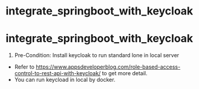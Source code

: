 # integrate_springboot_with_keycloak
# integrate_springboot_with_keycloak

1. Pre-Condition: Install keycloak to run standard lone in local server
- Refer to https://www.appsdeveloperblog.com/role-based-access-control-to-rest-api-with-keycloak/ to get more detail.
- You can run keycload in local by docker.
